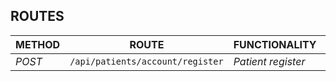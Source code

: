 ## ROUTES
| METHOD   | ROUTE                                     | FUNCTIONALITY              | ACCESS      | AUTHORIZED |
|----------|-------------------------------------------|----------------------------|-------------|------------|
| *POST*    | ```/api/patients/account/register```     | _Patient register_         | _All users_ | _NO_       |
